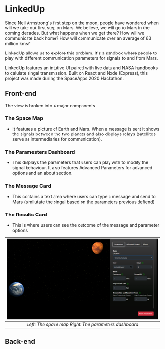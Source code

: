 # LinkedUp
Since Neil Armstrong's first step on the moon, people have wondered when will we take out first step on Mars. We believe, we will go to Mars in the coming decades.
But what happens when we get there? How will we communicate back home? How will communicate over an average of 63 million kms?

LinkedUp allows us to explore this problem. It's a sandbox where people to play with different communication parameters for signals to and from Mars. 

LinkedUp features an intutive UI paired with live data and NASA handbooks to calulate singal transmission. Built on React and Node (Express), this project was made during the SpaceApps 2020 Hackathon.

## Front-end
The view is broken into 4 major components
 ### The Space Map
  - It features a picture of Earth and Mars. When a message is sent it shows the signals between the two planets and also displays relays (satellites serve as intermediaries for communication).
 ### The Paramesters Dashboard
  - This displays the parameters that users can play with to modify the signal behaviour. It also features Advanced Parameters for advanced options and an about section.
 ### The Message Card
  - This contains a text area where users can type a message and send to Mars (similutate the singal based on the parameters previous defiend)
 ### The Results Card
  - This is where users can see the outcome of the message and parameter options.
 
 | ![frontend1.png](images/frontend1.png) | 
 |:--:| 
 | *Left: The space map   Right: The parameters dashboard* |
 
## Back-end
